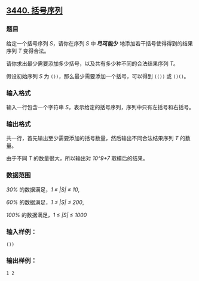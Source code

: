 ## [3440. 括号序列](https://www.acwing.com/problem/content/3443/)

### 题目

给定一个括号序列 *S*，请你在序列 *S* 中 **尽可能少** 地添加若干括号使得得到的结果序列 *T* 变得合法。

请你求出最少需要添加多少括号，以及共有多少种不同的合法结果序列 *T*。

假设初始序列 *S* 为 `())`，那么最少需要添加一个括号，可以得到 `(())` 或 `()()`。

### 输入格式

输入一行包含一个字符串 *S*，表示给定的括号序列，序列中只有左括号和右括号。

### 输出格式

共一行，首先输出至少需要添加的括号数量，然后输出不同合法结果序列 *T* 的数量。

由于不同 *T* 的数量很大，所以输出对 *10^9+7* 取模后的结果。

### 数据范围

*30%* 的数据满足，*1 ≤ |S| ≤ 10*,

*60%* 的数据满足，*1 ≤ |S| ≤ 200*,

*100%* 的数据满足，*1 ≤ |S| ≤ 1000*

### 输入样例：

```
())
```

### 输出样例：

```
1 2
```
